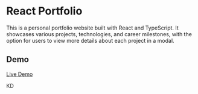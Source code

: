# React Portfolio

This is a personal portfolio website built with React and TypeScript. It showcases various projects, technologies, and career milestones, with the option for users to view more details about each project in a modal.

## Demo

[Live Demo](https://konraddrozdyk.github.io/react-portfolio/)

KD
